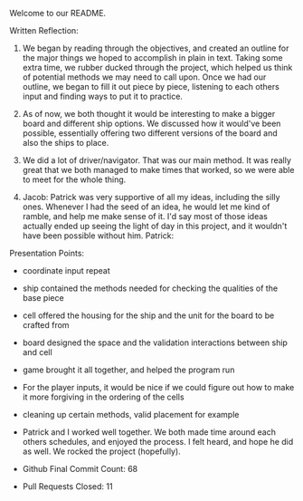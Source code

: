 Welcome to our README.

Written Reflection:

1. We began by reading through the objectives, and created an outline for the major things we hoped to accomplish in plain in text. Taking some extra time, we rubber ducked through the project, which helped us think of potential methods we may need to call upon. Once we had our outline, we began to fill it out piece by piece, listening to each others input and finding ways to put it to practice. 

2. As of now, we both thought it would be interesting to make a bigger board and different ship options. We discussed how it would've been possible, essentially offering two different versions of the board and also the ships to place. 

3. We did a lot of driver/navigator. That was our main method. It was really great that we both managed to make times that worked, so we were able to meet for the whole thing.

4. Jacob: Patrick was very supportive of all my ideas, including the silly ones. Whenever I had the seed of an idea, he would let me kind of ramble, and help me make sense of it. I'd say most of those ideas actually ended up seeing the light of day in this project, and it wouldn't have been possible without him.
Patrick:

Presentation Points:

- coordinate input repeat

- ship contained the methods needed for checking the qualities of the base piece
- cell offered the housing for the ship and the unit for the board to be crafted from
- board designed the space and the validation interactions between ship and cell
- game brought it all together, and helped the program run

- For the player inputs, it would be nice if we could figure out how to make it more forgiving in the ordering of the cells
- cleaning up certain methods, valid placement for example

- Patrick and I worked well together. We both made time around each others schedules, and enjoyed the process. I felt heard, and hope he did as well. We rocked the project (hopefully).
- Github Final Commit Count: 68
- Pull Requests Closed: 11